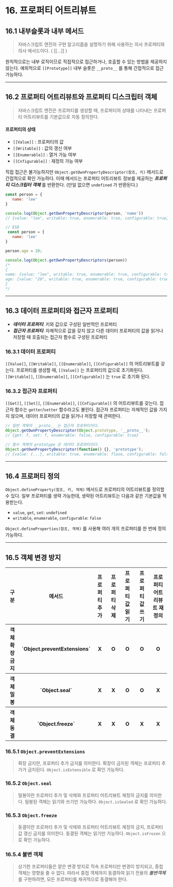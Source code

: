 # 16. 프로퍼티 어트리뷰트

## 16.1 내부슬롯과 내부 메서드

> 자바스크립트 엔진의 구현 알고리즘을 설명하기 위해 사용하는 의사 프로퍼티와 의사 메서드이다. ( [[...]] )
 
 원칙적으로는 내부 로직이므로 직접적으로 접근하거나, 호출할 수 있는 방법을 제공하지 않는다.
 예외적으로 `[[Prototype]]` 내부 슬롯은 `__proto__` 를 통해 간접적으로 접근 가능하다.
<hr/>

## 16.2 프로퍼티 어트리뷰트와 프로퍼티 디스크립터 객체

> 자바스크립트 엔진은 프로퍼티를 생성할 때, 프로퍼티의 상태를 나타내는 프로퍼티 어트리뷰트를 기본값으로 자동 정의한다.
 
 #### 프로퍼티의 상태
 - `[[Value]]` : 프로퍼티의 값
 - `[[Writable]]` : 값의 갱신 여부
 - `[[Enumerable]]` : 열거 가능 여부
 - `[[Cnfigurable]]` : 재정의 가능 여부
 
 직접 접근은 불가능하지만 `Object.getOwnPropertyDescriptor(참조, 키)` 메서드로 간접적으로 확인 가능하다.
 이때 메서드는 프로퍼티 어트리뷰트 정보를 제공하는 ***프로퍼티 디스크립터 객체*** 를 반환한다. (만일 없으면 `undefined` 가 반환된다.)

 ```js
 const person = {
    name: 'lee'
 }

 console.log(Object.getOwnPropertyDescriptor(person, 'name'))
 // {value: "lee", writable: true, enumerable: true, configurable: true}

 // ES8
  const person = {
    name: 'lee'
 }

 person.age = 20;

 console.log(Object.getOwnPropertyDescriptors(person))
 /* 
 {
 name: {value: "lee", writable: true, enumerable: true, configurable: true}
 age: {value: "20", writable: true, enumerable: true, configurable: true}
 }
 */
 ```
<hr/>

## 16.3 데이터 프로퍼티와 접근자 프로퍼티
 
 - ***데이터 프로퍼티***: 키와 값으로 구성된 일반적인 프로퍼티
 - ***접근자 프로퍼티***: 자체적으로 값을 갖지 않고 다른 데이터 프로퍼티의 값을 읽거나 저장할 때 호출되는 접근자 함수로 구성된 프로퍼티
 
 ### 16.3.1 데이터 프로퍼티

 `[[Value]]`, `[[Writable]]`, `[[Enumerable]]`, `[[Cnfigurable]]` 의 어트리뷰트를 갖는다.
 프로퍼티를 생성할 때, `[[Value]]` 는 프로퍼티의 값으로 초기화된다.
 `[[Writable]]`, `[[Enumerable]]`, `[[Cnfigurable]]` 는 `true` 로 초기화 된다.

 ### 16.3.2 접근자 프로퍼티

 `[[Get]]`, `[[Set]]`, `[[Enumerable]]`, `[[Cnfigurable]]` 의 어트리뷰트를 갖는다.
 접근자 함수는 `getter`/`setter` 함수라고도 불린다.
 접근자 프로퍼티는 자체적인 값을 가지지 않으며, 데이터 프로퍼티의 값을 읽거나 저장할 때 관여한다.

 ```js
 // 일반 객체의 __proto__ 는 접근자 프로퍼티이다.
 Object.getOwnPropertyDescriptor(Object.prototype, '__proto__');
 // {get: f, set: f, enumerable: false, configurable: true}

 // 함수 객체의 prototype 은 데이터 프로퍼티이다.
 Object.getOwnPropertyDescriptor(function() {}, 'prototype');
 // {value: {...}, writable: true, enumerable: flase, configurable: false}
 ```
<hr/>

## 16.4 프로퍼티 정의
 
 `Object.defineProperty(참조, 키, 객체)` 메서드로 프로퍼티의 어트리뷰트를 정의할 수 있다.
 일부 프로퍼티를 생략 가능한데, 생략된 어트리뷰트는 다음과 같은 기본값을 적용받는다.

 - `value`, `get`, `set`: `undefined`
 - `writable`, `enumerable`, `configurable`: `false`
 
 `Object.defineProperties(참조, 객체)` 를 사용해 여러 개의 프로퍼티를 한 번에 정의 가능하다.
<hr/>

## 16.5 객체 변경 방지
 
<table>
    <tr>
        <th>구분</th>
        <th>메서드</th>
        <th>프로퍼티 추가</th>
        <th>프로퍼티 삭제</th>
        <th>프로퍼티 값 읽기</th>
        <th>프로퍼티 값 쓰기</th>
        <th>프로퍼티 어트리뷰트 재정의</th>
    </tr>
    <tr>
        <th>객체 확장 금지</th>
        <th>`Object.preventExtensions`</th>
        <th>X</th>
        <th>O</th>
        <th>O</th>
        <th>O</th>
        <th>O</th>
    </tr>
    <tr>
        <th>객체 밀봉</th>
        <th>`Object.seal`</th>
        <th>X</th>
        <th>X</th>
        <th>O</th>
        <th>O</th>
        <th>X</th>
    </tr>
    <tr>
        <th>객체 동결</th>
        <th>`Object.freeze`</th>
        <th>X</th>
        <th>X</th>
        <th>O</th>
        <th>X</th>
        <th>X</th>
    </tr>
</table>

 ### 16.5.1 `Object.preventExtensions`

 > 확장 금지란, 프로퍼티 추가 금지를 의미한다.
 > 확장이 금지된 객체는 프로퍼티 추가가 금지된다.
 > `Object.isExtensible` 로 확인 가능하다.

 ### 16.5.2 `Object.seal`

 > 밀봉이란 프로퍼티 추가 및 삭제와 프로퍼티 어트리뷰트 재정의 금지를 의미한다.
 > 밀봉된 객체는 읽기와 쓰기만 가능하다.
 > `Object.isSealed` 로 확인 가능하다.

 ### 16.5.3 `Object.freeze`

 > 동결이란 프로퍼티 추가 및 삭제와 프로퍼티 어트리뷰트 재정의 금지, 프로퍼티 값 갱신 금지를 의미한다.
 > 동결된 객체는 읽기만 가능하다.
 > `Object.isFrozen` 으로 확인 가능하다.

 ### 16.5.4 불변 객체

 > 상기한 프로퍼티들은 얕은 변경 방지로 직속 프로퍼티만 변경이 방지되고, 중첩 객체는 영향을 줄 수 없다.
 > 따라서 중첩 객체까지 동결하여 읽기 전용의 ***불변객체*** 를 구현하려면, 모든 프로퍼티를 재귀적으로 동결해야 한다.